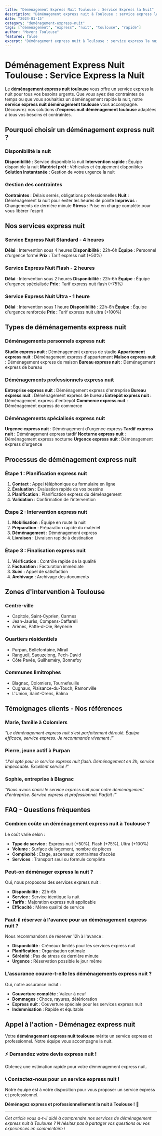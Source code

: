 ```yaml
---
title: "Déménagement Express Nuit Toulouse : Service Express la Nuit"
description: "Déménagement express nuit à Toulouse : service express la nuit. Intervention rapide, équipe disponible, solution instantanée. Devis gratuit."
date: "2024-01-15"
category: "deménagement-express-nuit"
tags: ["déménagement", "express", "nuit", "toulouse", "rapide"]
author: "Moverz Toulouse"
featured: false
excerpt: "Déménagement express nuit à Toulouse : service express la nuit. Intervention rapide, équipe disponible, solution instantanée."
---
```


# Déménagement Express Nuit Toulouse : Service Express la Nuit

Le **déménagement express nuit toulouse** vous offre un service express la nuit pour tous vos besoins urgents. Que vous ayez des contraintes de temps ou que vous souhaitiez un déménagement rapide la nuit, notre **service express nuit déménagement toulouse** vous accompagne. Découvrez nos solutions d'**express nuit déménagement toulouse** adaptées à tous vos besoins et contraintes.

## Pourquoi choisir un déménagement express nuit ?

### Disponibilité la nuit

**Disponibilité** : Service disponible la nuit
**Intervention rapide** : Équipe disponible la nuit
**Matériel prêt** : Véhicules et équipement disponibles
**Solution instantanée** : Gestion de votre urgence la nuit

### Gestion des contraintes

**Contraintes** : Délais serrés, obligations professionnelles
**Nuit** : Déménagement la nuit pour éviter les heures de pointe
**Imprévus** : Changements de dernière minute
**Stress** : Prise en charge complète pour vous libérer l'esprit

## Nos services express nuit

### Service Express Nuit Standard - 4 heures

**Délai** : Intervention sous 4 heures
**Disponibilité** : 22h-6h
**Équipe** : Personnel d'urgence formé
**Prix** : Tarif express nuit (+50%)

### Service Express Nuit Flash - 2 heures

**Délai** : Intervention sous 2 heures
**Disponibilité** : 22h-6h
**Équipe** : Équipe d'urgence spécialisée
**Prix** : Tarif express nuit flash (+75%)

### Service Express Nuit Ultra - 1 heure

**Délai** : Intervention sous 1 heure
**Disponibilité** : 22h-6h
**Équipe** : Équipe d'urgence renforcée
**Prix** : Tarif express nuit ultra (+100%)

## Types de déménagements express nuit

### Déménagements personnels express nuit

**Studio express nuit** : Déménagement express de studio
**Appartement express nuit** : Déménagement express d'appartement
**Maison express nuit** : Déménagement express de maison
**Bureau express nuit** : Déménagement express de bureau

### Déménagements professionnels express nuit

**Entreprise express nuit** : Déménagement express d'entreprise
**Bureau express nuit** : Déménagement express de bureau
**Entrepôt express nuit** : Déménagement express d'entrepôt
**Commerce express nuit** : Déménagement express de commerce

### Déménagements spécialisés express nuit

**Urgence express nuit** : Déménagement d'urgence express
**Tardif express nuit** : Déménagement express tardif
**Nocturne express nuit** : Déménagement express nocturne
**Urgence express nuit** : Déménagement express d'urgence

## Processus de déménagement express nuit

### Étape 1 : Planification express nuit

1. **Contact** : Appel téléphonique ou formulaire en ligne
2. **Évaluation** : Évaluation rapide de vos besoins
3. **Planification** : Planification express du déménagement
4. **Validation** : Confirmation de l'intervention

### Étape 2 : Intervention express nuit

1. **Mobilisation** : Équipe en route la nuit
2. **Préparation** : Préparation rapide du matériel
3. **Déménagement** : Déménagement express
4. **Livraison** : Livraison rapide à destination

### Étape 3 : Finalisation express nuit

1. **Vérification** : Contrôle rapide de la qualité
2. **Facturation** : Facturation immédiate
3. **Suivi** : Appel de satisfaction
4. **Archivage** : Archivage des documents

## Zones d'intervention à Toulouse

### Centre-ville
- Capitole, Saint-Cyprien, Carmes
- Jean-Jaurès, Compans-Caffarelli
- Arènes, Patte-d-Oie, Reynerie

### Quartiers résidentiels
- Purpan, Bellefontaine, Mirail
- Rangueil, Saouzelong, Pech-David
- Côte Pavée, Guilheméry, Bonnefoy

### Communes limitrophes
- Blagnac, Colomiers, Tournefeuille
- Cugnaux, Plaisance-du-Touch, Ramonville
- L'Union, Saint-Orens, Balma

## Témoignages clients - Nos références

### Marie, famille à Colomiers
*"Le déménagement express nuit s'est parfaitement déroulé. Équipe efficace, service express. Je recommande vivement !"*

### Pierre, jeune actif à Purpan
*"J'ai opté pour le service express nuit flash. Déménagement en 2h, service impeccable. Excellent service !"*

### Sophie, entreprise à Blagnac
*"Nous avons choisi le service express nuit pour notre déménagement d'entreprise. Service express et professionnel. Parfait !"*

## FAQ - Questions fréquentes

### Combien coûte un déménagement express nuit à Toulouse ?

Le coût varie selon :
- **Type de service** : Express nuit (+50%), Flash (+75%), Ultra (+100%)
- **Volume** : Surface du logement, nombre de pièces
- **Complexité** : Étage, ascenseur, contraintes d'accès
- **Services** : Transport seul ou formule complète

### Peut-on déménager express la nuit ?

Oui, nous proposons des services express nuit :
- **Disponibilité** : 22h-6h
- **Service** : Service identique la nuit
- **Tarifs** : Majoration express nuit applicable
- **Efficacité** : Même qualité de service

### Faut-il réserver à l'avance pour un déménagement express nuit ?

Nous recommandons de réserver 12h à l'avance :
- **Disponibilité** : Créneaux limités pour les services express nuit
- **Planification** : Organisation optimale
- **Sérénité** : Pas de stress de dernière minute
- **Urgence** : Réservation possible le jour même

### L'assurance couvre-t-elle les déménagements express nuit ?

Oui, notre assurance inclut :
- **Couverture complète** : Valeur à neuf
- **Dommages** : Chocs, rayures, détérioration
- **Express nuit** : Couverture spéciale pour les services express nuit
- **Indemnisation** : Rapide et équitable

## Appel à l'action - Déménagez express nuit

Votre **déménagement express nuit toulouse** mérite un service express et professionnel. Notre équipe vous accompagne la nuit.

### ⚡ **Demandez votre devis express nuit !**

Obtenez une estimation rapide pour votre déménagement express nuit.

### 📞 **Contactez-nous pour un service express nuit !**

Notre équipe est à votre disposition pour vous proposer un service express et professionnel.

**Déménagez express et professionnellement la nuit à Toulouse !** 🚚

---

*Cet article vous a-t-il aidé à comprendre nos services de déménagement express nuit à Toulouse ? N'hésitez pas à partager vos questions ou vos expériences en commentaire !*

